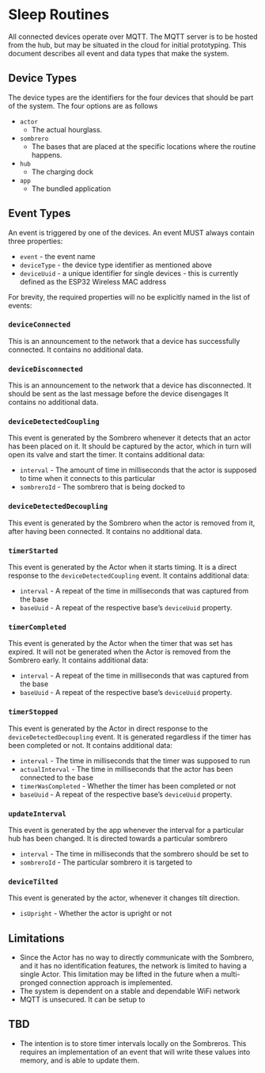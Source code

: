 # Sleep Routines

All connected devices operate over MQTT. The MQTT server is to be hosted from the hub, but may be situated in the cloud for initial prototyping. This document describes all event and data types that make the system.

## Device Types
The device types are the identifiers for the four devices that should be part of the system. The four options are as follows
* `actor`
    * The actual hourglass.
* `sombrero`
    * The bases that are placed at the specific locations where the routine happens.
* `hub`
    * The charging dock
* `app`
    * The bundled application

## Event Types
An event is triggered by one of the devices. An event MUST always contain three properties:
* `event` - the event name
* `deviceType` - the device type identifier as mentioned above
* `deviceUuid` - a unique identifier for single devices - this is currently defined as the ESP32 Wireless MAC address

For brevity, the required properties will no be explicitly named in the list of events:

### `deviceConnected`
This is an announcement to the network that a device has successfully connected. It contains no additional data.

### `deviceDisconnected`
This is an announcement to the network that a device has disconnected. It should be sent as the last message before the device disengages It contains no additional data.

### `deviceDetectedCoupling`
This event is generated by the Sombrero whenever it detects that an actor has been placed on it. It should be captured by the actor, which in turn will open its valve and start the timer. It contains additional data:
* `interval` - The amount of time in milliseconds that the actor is supposed to time when it connects to this particular 
* `sombreroId` - The sombrero that is being docked to

### `deviceDetectedDecoupling`
This event is generated by the Sombrero when the actor is removed from it, after having been connected. It contains no additional data.

### `timerStarted`
This event is generated by the Actor when it starts timing. It is a direct response to the `deviceDetectedCoupling` event. It contains additional data:
* `interval` - A repeat of the time in milliseconds that was captured from the base
* `baseUuid` - A repeat of the respective base’s `deviceUuid` property.

### `timerCompleted`
This event is generated by the Actor when the timer that was set has expired. It will not be generated when the Actor is removed from the Sombrero early. It contains additional data:
* `interval` - A repeat of the time in milliseconds that was captured from the base
* `baseUuid` - A repeat of the respective base’s `deviceUuid` property.

### `timerStopped`
This event is generated by the Actor in direct response to the `deviceDetectedDecoupling` event. It is generated regardless if the timer has been completed or not. It contains additional data:
* `interval` - The time in milliseconds that the timer was supposed to run
* `actualInterval` - The time in milliseconds that the actor has been connected to the base
* `timerWasCompleted` - Whether the timer has been completed or not
* `baseUuid` - A repeat of the respective base’s `deviceUuid` property.

### `updateInterval`
This event is generated by the app whenever the interval for a particular hub has been changed. It is directed towards a particular sombrero
* `interval` - The time in milliseconds that the sombrero should be set to
* `sombreroId` - The particular sombrero it is targeted to

### `deviceTilted`
This event is generated by the actor, whenever it changes tilt direction. 
* `isUpright` - Whether the actor is upright or not

## Limitations
* Since the Actor has no way to directly communicate with the Sombrero, and it has no identification features, the network is limited to having a single Actor. This limitation may be lifted in the future when a multi-pronged connection approach is implemented.
* The system is dependent on a stable and dependable WiFi network
* MQTT is unsecured. It can be setup to 

## TBD
* The intention is to store timer intervals locally on the Sombreros. This requires an implementation of an event that will write these values into memory, and is able to update them.
